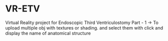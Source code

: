 # VR-ETV
Virtual Reality project for Endoscopic Third Ventriculostomy
Part - 1 -> To upload multiple obj with textures or shading. and select them with click and display the name of anatomical structure

